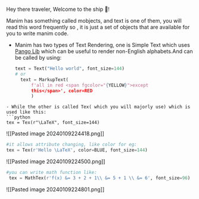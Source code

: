 Hey there traveler, Welcome to the ship 🍻!

Manim has something called mobjects, and text is one of them, you will read this word frequently so , it is just a set of objects that are available for you to write manim code.

- Manim has two types of Text Rendering, one is Simple Text which uses [Pango Lib](https://pango.gnome.org/) which can be useful to render non-English alphabets.And can be called by using:
  ```python
  text = Text("Hello world", font_size=144)
  # or 
    text = MarkupText(
		f'all in red <span fgcolor="{YELLOW}">except 
	    this</span>', color=RED
        )
```
- While the other is called Tex( which you will majorly use) which is used like this:
```python
tex = Tex(r"\LaTeX", font_size=144)
```
![[Pasted image 20240109224418.png]]
```python
#it allows attribute changing, like color for eg:
tex = Tex(r'Hello \LaTeX', color=BLUE, font_size=144)
```
![[Pasted image 20240109224500.png]]
```python
#you can write math function like:
 tex = MathTex(r'f(x) &= 3 + 2 + 1\\ &= 5 + 1 \\ &= 6', font_size=96)
```
![[Pasted image 20240109224801.png]]

